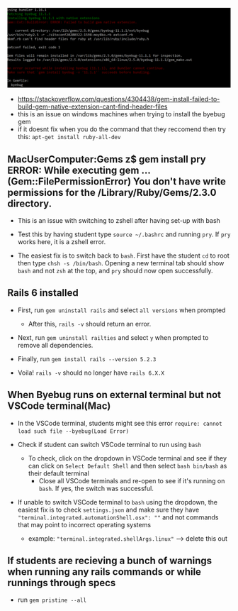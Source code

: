 ![byebug](../images/byebug.png)
* https://stackoverflow.com/questions/4304438/gem-install-failed-to-build-gem-native-extension-cant-find-header-files 
* this is an issue on windows machines when trying to install the byebug gem
* if it doesnt fix when you do the command that they reccomend then try this: `apt-get install ruby-all-dev` 

## MacUserComputer:Gems z$ gem install pry ERROR: While executing gem ... (Gem::FilePermissionError) You don't have write permissions for the /Library/Ruby/Gems/2.3.0 directory.

* This is an issue with switching to zshell after having set-up with bash

* Test this by having student type `source ~/.bashrc` and running `pry`. If `pry` works here, it is a zshell error.

* The easiest fix is to switch back to `bash`. First have the student `cd` to root then type `chsh -s /bin/bash`. Opening a new terminal tab should show `bash` and not `zsh` at the top, and `pry` should now open successfully.


## Rails 6 installed 

* First, run `gem uninstall rails` and select `all versions` when prompted
    - After this, `rails -v` should return an error.

* Next, run `gem uninstall railties` and select `y` when prompted to remove all dependencies.

* Finally, run `gem install rails --version 5.2.3`

* Voila! `rails -v` should no longer have `rails 6.X.X`
## When Byebug runs on external terminal but not VSCode terminal(Mac)

* In the VSCode terminal, students might see this error `require: cannot load such file --byebug(Load Error)`

* Check if student can switch VSCode terminal to run using `bash`
  * To check, click on the dropdown in VSCode terminal and see if they can click on `Select Default Shell` and then select `bash bin/bash` as their default terminal
    * Close all VSCode terminals and re-open to see if it's running on `bash`. If yes, the switch was successful. 

* If unable to switch VSCode terminal to `bash` using the dropdown, the easiest fix is to check `settings.json` and make sure they have
` "terminal.integrated.automationShell.osx": ""` and not commands that may point to incorrect operating systems
  * example: `"terminal.integrated.shellArgs.linux"` --> delete this out 

## If students are recieving a bunch of warnings when running any rails commands or while runnings through specs 
* run `gem pristine --all`

